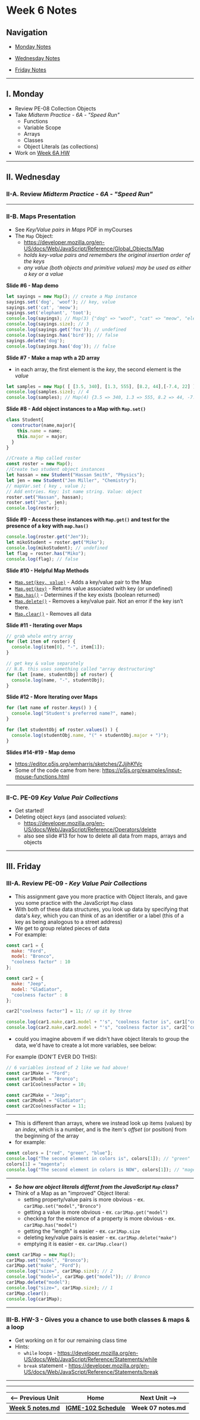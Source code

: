 # Week 6 Notes

## Navigation

- [Monday Notes](#monday)

- [Wednesday Notes](#wednesday)

- [Friday Notes](#friday)


<hr>

<a id="monday" />

## I. Monday

- Review PE-08 Collection Objects
- Take *Midterm Practice - 6A - "Speed Run"*
  - Functions
  - Variable Scope
  - Arrays
  - Classes
  - Object Literals (as collections)
- Work on [Week 6A HW](https://github.com/tonethar/IGME-102-Fall-2022/blob/main/docs/6A-HW.md)

<hr>

<a id="wednesday" />

## II. Wednesday

### II-A. Review *Midterm Practice - 6A - "Speed Run"*

<hr>

### II-B. Maps Presentation
- See *Key/Value pairs in Maps* PDF in myCourses
- The `Map` Object:
  - https://developer.mozilla.org/en-US/docs/Web/JavaScript/Reference/Global_Objects/Map
  - *holds key-value pairs and remembers the original insertion order of the keys*
  - *any value (both objects and primitive values) may be used as either a key or a value*
 
**Slide #6 - Map demo**

```js
let sayings = new Map(); // create a Map instance
sayings.set('dog', 'woof'); // key, value 
sayings.set('cat', 'meow'); 
sayings.set('elephant', 'toot');
console.log(sayings); // Map(3) {"dog" => "woof", "cat" => "meow", "elephant" => "toot"}
console.log(sayings.size); // 3 
console.log(sayings.get('fox')); // undefined 
console.log(sayings.has('bird')); // false 
sayings.delete('dog');
console.log(sayings.has('dog')); // false
```


**Slide #7 - Make a map wth a 2D array**
- in each array, the first element is the *key*, the second element is the *value*

```js
let samples = new Map( [ [3.5, 340], [1.3, 555], [8.2, 44],[-7.4, 22] ] ); 
console.log(samples.size); // 4
console.log(samples); // Map(4) {3.5 => 340, 1.3 => 555, 8.2 => 44, -7.4 => 22}
```

**Slide #8 - Add object instances to a Map with `Map.set()`**

```js
class Student{
  constructor(name,major){
    this.name = name;
    this.major = major;
  }
}

//Create a Map called roster
const roster = new Map();
//Create two student object instances
let hassan = new Student("Hassan Smith", "Physics");
let jen = new Student("Jen Miller", "Chemistry");
// mapVar.set ( key , value );
// Add entries. Key: 1st name string. Value: object
roster.set("Hassan", hassan); 
roster.set("Jen", jen);
console.log(roster);
```

**Slide #9 - Access these instances with `Map.get()` and test for the presence of a key with `map.has()`**

```js
console.log(roster.get("Jen"));
let mikoStudent = roster.get("Miko");
console.log(mikoStudent); // undefined
let flag = roster.has("Miko");
console.log(flag); // false
```

**Slide #10 - Helpful Map Methods**
- [`Map.set(key, value)`](https://developer.mozilla.org/en-US/docs/Web/JavaScript/Reference/Global_Objects/Map/set) - Adds a key/value pair to the Map
- [`Map.get(key)`](https://developer.mozilla.org/en-US/docs/Web/JavaScript/Reference/Global_Objects/Map/get) - Returns value associated with key (or undefined)
- [`Map.has()`](https://developer.mozilla.org/en-US/docs/Web/JavaScript/Reference/Global_Objects/Map/has) - Determines if the key exists (boolean returned)
- [`Map.delete()`](https://developer.mozilla.org/en-US/docs/Web/JavaScript/Reference/Global_Objects/Map/delete) - Removes a key/value pair. Not an error if the key isn’t there.
- [`Map.clear()`](https://developer.mozilla.org/en-US/docs/Web/JavaScript/Reference/Global_Objects/Map/clear) - Removes all data


**Slide #11 - Iterating over Maps**

```js
// grab whole entry array 
for (let item of roster) { 
  console.log(item[0], "-", item[1]);
}

// get key & value separately
// N.B. this uses something called "array destructuring"
for (let [name, studentObj] of roster) { 
  console.log(name, "-", studentObj);
}
```

**Slide #12 - More Iterating over Maps**
```js
for (let name of roster.keys() ) { 
  console.log("Student's preferred name?", name);
}

for (let studentObj of roster.values() ) { 
  console.log(studentObj.name, "(" + studentObj.major + ")");
}
```

**Slides #14-#19 - Map demo**
- https://editor.p5js.org/wmharris/sketches/ZJjjhKfVc
- Some of the code came from here: https://p5js.org/examples/input-mouse-functions.html

<hr>

### II-C. PE-09 *Key Value Pair Collections*
- Get started!
- Deleting object *keys* (and associated *values*):
  - https://developer.mozilla.org/en-US/docs/Web/JavaScript/Reference/Operators/delete
  - also see slide #13 for how to delete all data from maps, arrays and objects


<hr>

<a id="friday" />

## III. Friday

### III-A. Review PE-09 - *Key Value Pair Collections*
- This assignment gave you more practice with Object literals, and gave you some practice with the JavaScript `Map` class
- With both of these data structures, you look up data by specifying that data's *key*, which you can think of as an identifier or a label (this of a key as being analogous to a street address)
- We get to group related pieces of data
- For example:

```js
const car1 = {
  make: "Ford",
  model: "Bronco",
  "coolness factor" : 10
};

const car2 = {
  make: "Jeep",
  model: "Gladiator",
  "coolness factor" : 8
};

car2["coolness factor"] = 11; // up it by three

console.log(car1.make,car1.model + "'s", "coolness factor is", car1["coolness factor"]); // Ford Bronco's coolness factor is 10
console.log(car2.make,car2.model + "'s", "coolness factor is", car2["coolness factor"]); // Jeep Gladiator's coolness factor is 11
```
- could you imagine abovem if we didn't have object literals to group the data, we'd have to create a lot more variables, see below:

 For example (DON'T EVER DO THIS):

```js
// 6 variables instead of 2 like we had above!
const car1Make = "Ford";
const car1Model = "Bronco";
const car1CoolnessFactor = 10;

const car2Make = "Jeep";
const car2Model = "Gladiator";
const car2CoolnessFactor = 11;
```

<hr>

- This is different than arrays, where we instead look up items (values) by an *index*, which is a number, and is the item's *offset* (or position) from the beginning of the array
- for example:

```js
const colors = ["red", "green", "blue"];
console.log("The second element in colors is", colors[1]); // "green"
colors[1] = "magenta";
console.log("The second element in colors is NOW", colors[1]); // "magenta"
```
<hr>

- ***So how are object literals differnt from the JavaScript `Map` class?***
- Think of a Map as an "improved" Object literal:
  - setting property/value pairs is more obvious - ex. `car1Map.set("model","Bronco")`
  - getting a value is more obvious - ex. `car1Map.get("model")`
  - checking for the existence of a property is more obvious - ex. `car1Map.has("model")`
  - getting the "length" is easier - ex. `car1Map.size`
  - deleting key/value pairs is easier - ex. `car1Map.delete("make")`
  - emptying it is easier - ex. `car1Map.clear()`

```js
const car1Map = new Map();
car1Map.set("model", "Bronco");
car1Map.set("make", "Ford");
console.log("size=", car1Map.size); // 2
console.log("model=", car1Map.get("model")); // Bronco
car1Map.delete("model");
console.log("size=", car1Map.size); // 1
car1Map.clear();
console.log(car1Map);
```

<hr>

### III-B. HW-3 - Gives you a chance to use both classes & maps & a loop

- Get working on it for our remaining class time
- Hints:
  - `while` loops - https://developer.mozilla.org/en-US/docs/Web/JavaScript/Reference/Statements/while
  - `break` statement - https://developer.mozilla.org/en-US/docs/Web/JavaScript/Reference/Statements/break

<hr><hr>

| <-- Previous Unit | Home | Next Unit -->
| --- | --- | --- 
| [**Week 5 notes.md**](05.md)     |  [**IGME-102 Schedule**](../schedule.md) | **Week 07 notes.md**
